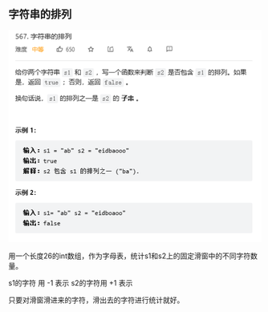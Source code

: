 ## 字符串的排列

![](../../img/checkInclusion.png)

用一个长度26的int数组，作为字母表，统计s1和s2上的固定滑窗中的不同字符数量。

s1的字符 用 -1 表示
s2的字符用 +1 表示

只要对滑窗滑进来的字符，滑出去的字符进行统计就好。